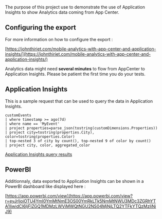 The purpose of this project use to demonstrate the use of Application Insights to show Analytics data coming from App Center.

## Configuring the export

For more information on how to configure the export :

[https://johnthiriet.com/mobile-analytics-with-app-center-and-application-insights/](https://johnthiriet.com/mobile-analytics-with-app-center-and-application-insights/)

Analytics data might need **several minutes** to flow from AppCenter to Application Insights. Please be patient the first time you do your tests.

## Application Insights

This is a sample request that can be used to query the data in Application Insights.

```
customEvents
| where timestamp >= ago(7d)
| where name == 'MyEvent'
| project properties=parse_json(tostring(customDimensions.Properties))
| project city=tostring(properties.City), color=tostring(properties.Color)
| top-nested 3 of city by count(), top-nested 9 of color by count()
| project city, color, aggregated_color
```

[Application Insights query results](images/application-insights.png)


## PowerBI

Additionnaly, data exported to Application Insights can be shown in a PowerBI dashboard like displayed here :

[https://app.powerbi.com/view](https://app.powerbi.com/view?r=eyJrIjoiOTU4YmI0YmMtNmE3OS00YmRkLTk5NmMtNWU3MDc3ZGRhYTA1IiwidCI6IjFlZGQ1MDMzLWViMWQtNGU2NS04MjNjLTQ2YTFkYTQzMzliNiJ9)